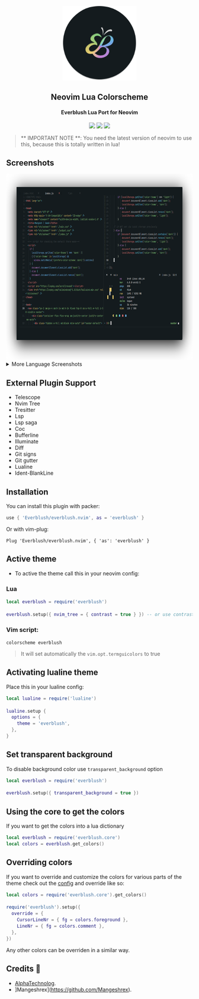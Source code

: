 <div align="center">
<img src="https://raw.githubusercontent.com/Everblush/assets/main/logo.png" height="200px" width="200px">
</div> 

<h2 align="center">Neovim Lua Colorscheme</h2>
<p>
<h4 align="center" <i>Everblush Lua Port for Neovim</i></h4>
</p>

 <p align="center">
<img src="https://img.shields.io/github/stars/Everblush/everblush.nvim?color=e5c76b&labelColor=22292b&style=for-the-badge">
<img src="https://img.shields.io/static/v1?label=license&message=MIT&color=8ccf7e&labelColor=22292b&style=for-the-badge">
<img src="https://img.shields.io/github/forks/Everblush/everblush.nvim?color=e74c4c&labelColor=1b2224&style=for-the-badge">
</p>


> ** IMPORTANT NOTE **: You need the latest version of neovim to use this, because this is totally written in lua!

## Screenshots
<div align="center">
<img width="700px" height="500px" src="https://github.com/Everblush/assets/blob/main/nvim/nvim-output.png"> 
</div> 

<details>
<summary>More Language Screenshots</summary>
### Bash
<img width="500px" height="500px" src="https://github.com/Everblush/assets/blob/main/nvim/nvim-shell.png?raw=true"> 
<br>

### Rust 
<img width="500px" height="500px" src="https://github.com/Everblush/assets/blob/main/nvim/nvim-rust.png?raw=true">
<br> 

### Go 
<img width="500px" height="500px" src="https://github.com/Everblush/assets/blob/main/nvim/nvim-go.png?raw=true">
<br> 

### css
<img width="500px" height="500px" src="https://github.com/Everblush/assets/blob/main/nvim/nvim-css.png?raw=true">
<br> 

</details>

## External Plugin Support

- Telescope
- Nvim Tree
- Tresitter
- Lsp
- Lsp saga
- Coc
- Bufferline
- Illuminate
- Diff
- Git signs
- Git gutter
- Lualine
- Ident-BlankLine

## Installation

You can install this plugin with packer:

```lua
use { 'Everblush/everblush.nvim', as = 'everblush' }
```

Or with vim-plug:

```vim
Plug 'Everblush/everblush.nvim', { 'as': 'everblush' }
```

## Active theme

- To active the theme call this in your neovim config:

### Lua 
```lua
local everblush = require('everblush')

everblush.setup({ nvim_tree = { contrast = true } }) -- or use contrast = false to not apply contrast
```

### Vim script:

```vim
colorscheme everblush
```

> It will set automatically the `vim.opt.termguicolors` to true

## Activating lualine theme

Place this in your lualine config:

```lua
local lualine = require('lualine')

lualine.setup {
  options = {
    theme = 'everblush',
  },
}
```

## Set transparent background

To disable background color use `transparent_background` option

```lua
local everblush = require('everblush')

everblush.setup({ transparent_background = true })
```

## Using the core to get the colors

If you want to get the colors into a lua dictionary

```lua
local everblush = require('everblush.core')
local colors = everblush.get_colors()
```

## Overriding colors

If you want to override and customize the colors for various parts of the theme check out the [config](/lua/everblush/config.lua) and override like so:

```lua
local colors = require('everblush.core').get_colors()

require('everblush').setup({
  override = {
    CursorLineNr = { fg = colors.foreground },
    LineNr = { fg = colors.comment },
  },
})
```

Any other colors can be overriden in a similar way.

## Credits 💝
- [AlphaTechnolog](https://github.com/AlphaTechnolog).
- ]Mangeshrex](https://github.com/Mangeshrex).
